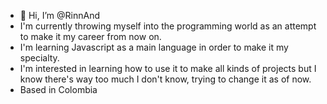 - 👋 Hi, I’m @RinnAnd
- I'm currently throwing myself into the programming world as an attempt to make it my career from now on.
- I'm learning Javascript as a main language in order to make it my specialty.
- I'm interested in learning how to use it to make all kinds of projects but I know there's way too much I don't know, trying to change it as of now.
- Based in Colombia
<!---
RinnAnd/RinnAnd is a ✨ special ✨ repository because its `README.md` (this file) appears on your GitHub profile.
You can click the Preview link to take a look at your changes.
--->
